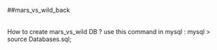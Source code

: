 ##mars_vs_wild_back


######
How to create mars_vs_wild DB ?
use this command in mysql : 
mysql > source Databases.sql;
